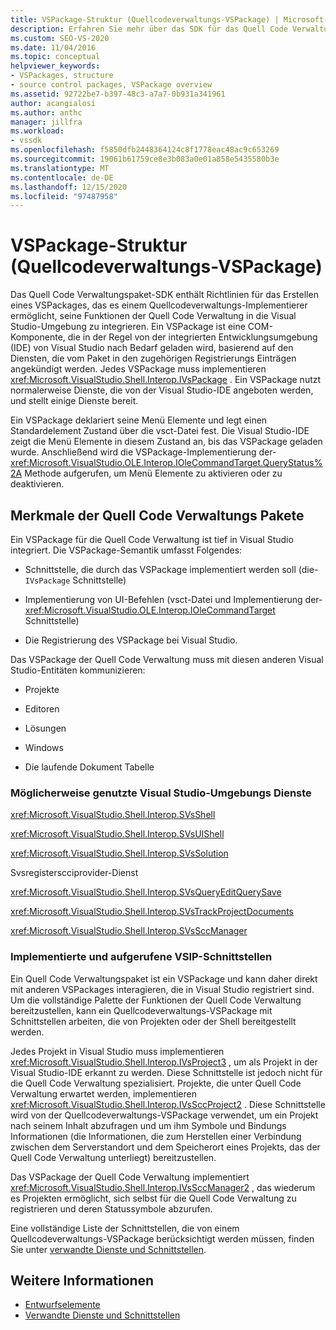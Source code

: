 ```yaml
---
title: VSPackage-Struktur (Quellcodeverwaltungs-VSPackage) | Microsoft-Dokumentation
description: Erfahren Sie mehr über das SDK für das Quell Code Verwaltungspaket, das Richtlinien für ein VSPackage mit einem Quellcodeverwaltungs-Implementierer für die Integration in Visual Studio enthält.
ms.custom: SEO-VS-2020
ms.date: 11/04/2016
ms.topic: conceptual
helpviewer_keywords:
- VSPackages, structure
- source control packages, VSPackage overview
ms.assetid: 92722be7-b397-48c3-a7a7-0b931a341961
author: acangialosi
ms.author: anthc
manager: jillfra
ms.workload:
- vssdk
ms.openlocfilehash: f5850dfb2448364124c8f1778eac48ac9c653269
ms.sourcegitcommit: 19061b61759ce8e3b083a0e01a858e5435580b3e
ms.translationtype: MT
ms.contentlocale: de-DE
ms.lasthandoff: 12/15/2020
ms.locfileid: "97487958"
---
```

# <a name="vspackage-structure-source-control-vspackage"></a>VSPackage-Struktur (Quellcodeverwaltungs-VSPackage)

Das Quell Code Verwaltungspaket-SDK enthält Richtlinien für das Erstellen eines VSPackages, das es einem Quellcodeverwaltungs-Implementierer ermöglicht, seine Funktionen der Quell Code Verwaltung in die Visual Studio-Umgebung zu integrieren. Ein VSPackage ist eine COM-Komponente, die in der Regel von der integrierten Entwicklungsumgebung (IDE) von Visual Studio nach Bedarf geladen wird, basierend auf den Diensten, die vom Paket in den zugehörigen Registrierungs Einträgen angekündigt werden. Jedes VSPackage muss implementieren <xref:Microsoft.VisualStudio.Shell.Interop.IVsPackage> . Ein VSPackage nutzt normalerweise Dienste, die von der Visual Studio-IDE angeboten werden, und stellt einige Dienste bereit.

Ein VSPackage deklariert seine Menü Elemente und legt einen Standardelement Zustand über die vsct-Datei fest. Die Visual Studio-IDE zeigt die Menü Elemente in diesem Zustand an, bis das VSPackage geladen wurde. Anschließend wird die VSPackage-Implementierung der- <xref:Microsoft.VisualStudio.OLE.Interop.IOleCommandTarget.QueryStatus%2A> Methode aufgerufen, um Menü Elemente zu aktivieren oder zu deaktivieren.

## <a name="source-control-package-characteristics"></a>Merkmale der Quell Code Verwaltungs Pakete

Ein VSPackage für die Quell Code Verwaltung ist tief in Visual Studio integriert. Die VSPackage-Semantik umfasst Folgendes:

- Schnittstelle, die durch das VSPackage implementiert werden soll (die- `IVsPackage` Schnittstelle)

- Implementierung von UI-Befehlen (vsct-Datei und Implementierung der- <xref:Microsoft.VisualStudio.OLE.Interop.IOleCommandTarget> Schnittstelle)

- Die Registrierung des VSPackage bei Visual Studio.

Das VSPackage der Quell Code Verwaltung muss mit diesen anderen Visual Studio-Entitäten kommunizieren:

- Projekte

- Editoren

- Lösungen

- Windows

- Die laufende Dokument Tabelle

### <a name="visual-studio-environment-services-that-may-be-consumed"></a>Möglicherweise genutzte Visual Studio-Umgebungs Dienste

<xref:Microsoft.VisualStudio.Shell.Interop.SVsShell>

<xref:Microsoft.VisualStudio.Shell.Interop.SVsUIShell>

<xref:Microsoft.VisualStudio.Shell.Interop.SVsSolution>

Svsregisterscciprovider-Dienst

<xref:Microsoft.VisualStudio.Shell.Interop.SVsQueryEditQuerySave>

<xref:Microsoft.VisualStudio.Shell.Interop.SVsTrackProjectDocuments>

<xref:Microsoft.VisualStudio.Shell.Interop.SVsSccManager>

### <a name="vsip-interfaces-implemented-and-called"></a>Implementierte und aufgerufene VSIP-Schnittstellen

Ein Quell Code Verwaltungspaket ist ein VSPackage und kann daher direkt mit anderen VSPackages interagieren, die in Visual Studio registriert sind. Um die vollständige Palette der Funktionen der Quell Code Verwaltung bereitzustellen, kann ein Quellcodeverwaltungs-VSPackage mit Schnittstellen arbeiten, die von Projekten oder der Shell bereitgestellt werden.

Jedes Projekt in Visual Studio muss implementieren <xref:Microsoft.VisualStudio.Shell.Interop.IVsProject3> , um als Projekt in der Visual Studio-IDE erkannt zu werden. Diese Schnittstelle ist jedoch nicht für die Quell Code Verwaltung spezialisiert. Projekte, die unter Quell Code Verwaltung erwartet werden, implementieren <xref:Microsoft.VisualStudio.Shell.Interop.IVsSccProject2> . Diese Schnittstelle wird von der Quellcodeverwaltungs-VSPackage verwendet, um ein Projekt nach seinem Inhalt abzufragen und um ihm Symbole und Bindungs Informationen (die Informationen, die zum Herstellen einer Verbindung zwischen dem Serverstandort und dem Speicherort eines Projekts, das der Quell Code Verwaltung unterliegt) bereitzustellen.

Das VSPackage der Quell Code Verwaltung implementiert <xref:Microsoft.VisualStudio.Shell.Interop.IVsSccManager2> , das wiederum es Projekten ermöglicht, sich selbst für die Quell Code Verwaltung zu registrieren und deren Statussymbole abzurufen.

Eine vollständige Liste der Schnittstellen, die von einem Quellcodeverwaltungs-VSPackage berücksichtigt werden müssen, finden Sie unter [verwandte Dienste und Schnittstellen](../../extensibility/internals/related-services-and-interfaces-source-control-vspackage.md).

## <a name="see-also"></a>Weitere Informationen

- [Entwurfselemente](../../extensibility/internals/source-control-vspackage-design-elements.md)
- [Verwandte Dienste und Schnittstellen](../../extensibility/internals/related-services-and-interfaces-source-control-vspackage.md)
